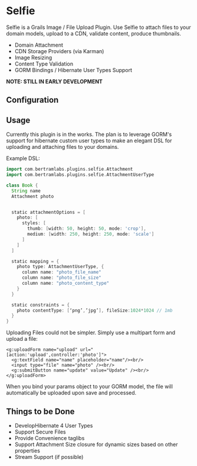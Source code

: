 Selfie
======

Selfie is a Grails Image / File Upload Plugin. Use Selfie to attach files to your domain models, upload to a CDN, validate content, produce thumbnails.

* Domain Attachment
* CDN Storage Providers (via Karman)
* Image Resizing
* Content Type Validation
* GORM Bindings / Hibernate User Types Support

**NOTE: STILL IN EARLY DEVELOPMENT**


Configuration
-------------

Usage
-----

Currently this plugin is in the works. The plan is to leverage GORM's support for hibernate custom user types
to make an elegant DSL for uploading and attaching files to your domains.

Example DSL:

```groovy
import com.bertramlabs.plugins.selfie.Attachment
import com.bertramlabs.plugins.selfie.AttachmentUserType

class Book {
  String name
  Attachment photo


  static attachmentOptions = [
    photo: [
      styles: [
        thumb: [width: 50, height: 50, mode: 'crop'],
        medium: [width: 250, height: 250, mode: 'scale']
      ]
    ]
  ]

  static mapping = {
    photo type: AttachmentUserType, {
      column name: "photo_file_name"
      column name: "photo_file_size"
	  column name: "photo_content_type"
    }
  }

  static constraints = {
    photo contentType: [‘png’,’jpg’], fileSize:1024*1024 // 1mb
  }
}
```


Uploading Files could not be simpler. Simply use a multipart form and upload a file:

```gsp
<g:uploadForm name="upload" url="[action:'upload',controller:'photo']">
  <g:textField name="name" placeholder="name"/><br/>
  <input type="file" name="photo" /><br/>
  <g:submitButton name="update" value="Update" /><br/>
</g:uploadForm>
```

When you bind your params object to your GORM model, the file will automatically be uploaded upon save and processed.


Things to be Done
------------------

* DevelopHibernate 4 User Types
* Support Secure Files
* Provide Convenience taglibs
* Support Attachment Size closure for dynamic sizes based on other properties
* Stream Support (if possible)
